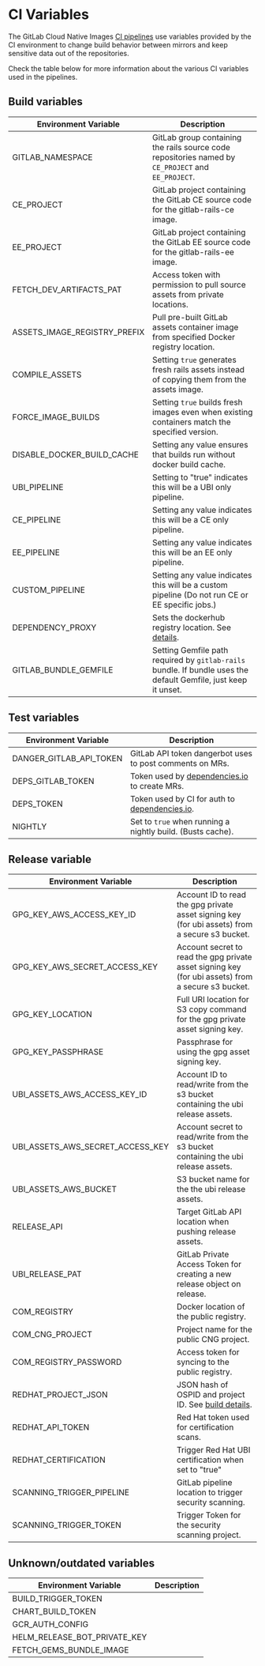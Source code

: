 # CI Variables

The GitLab Cloud Native Images [CI pipelines](pipelines.md) use variables provided by the CI environment to change build behavior between mirrors and
keep sensitive data out of the repositories.

Check the table below for more information about the various CI variables used in the pipelines.

## Build variables

| Environment Variable                          | Description |
| --------------------------------------------- | ----------- |
| GITLAB_NAMESPACE                              | GitLab group containing the rails source code repositories named by `CE_PROJECT` and `EE_PROJECT`. |
| CE_PROJECT                                    | GitLab project containing the GitLab CE source code for the gitlab-rails-ce image. |
| EE_PROJECT                                    | GitLab project containing the GitLab EE source code for the gitlab-rails-ee image. |
| FETCH_DEV_ARTIFACTS_PAT                       | Access token with permission to pull source assets from private locations. |
| ASSETS_IMAGE_REGISTRY_PREFIX                  | Pull pre-built GitLab assets container image from specified Docker registry location. |
| COMPILE_ASSETS                                | Setting `true` generates fresh rails assets instead of copying them from the assets image.
| FORCE_IMAGE_BUILDS                            | Setting `true` builds fresh images even when existing containers match the specified version. |
| DISABLE_DOCKER_BUILD_CACHE                    | Setting any value ensures that builds run without docker build cache. |
| UBI_PIPELINE                                  | Setting to "true" indicates this will be a UBI only pipeline. |
| CE_PIPELINE                                   | Setting any value indicates this will be a CE only pipeline. |
| EE_PIPELINE                                   | Setting any value indicates this will be an EE only pipeline. |
| CUSTOM_PIPELINE                               | Setting any value indicates this will be a custom pipeline (Do not run CE or EE specific jobs.) |
| DEPENDENCY_PROXY                              | Sets the dockerhub registry location. See [details](build.md#dependency-proxy). |
|GITLAB_BUNDLE_GEMFILE                          | Setting Gemfile path required by `gitlab-rails` bundle. If bundle uses the default Gemfile, just keep it unset. |

## Test variables

| Environment Variable                          | Description |
| --------------------------------------------- | ----------- |
| DANGER_GITLAB_API_TOKEN                       | GitLab API token dangerbot uses to post comments on MRs. |
| DEPS_GITLAB_TOKEN                             | Token used by [dependencies.io](https://docs.dependencies.io/gitlab-ci/) to create MRs. |
| DEPS_TOKEN                                    | Token used by CI for auth to [dependencies.io](https://docs.dependencies.io/gitlab-ci/). |
| NIGHTLY                                       | Set to `true` when running a nightly build. (Busts cache). |

## Release variable

| Environment Variable                          | Description |
| --------------------------------------------- | ----------- |
| GPG_KEY_AWS_ACCESS_KEY_ID                     | Account ID to read the gpg private asset signing key (for ubi assets) from a secure s3 bucket. |
| GPG_KEY_AWS_SECRET_ACCESS_KEY                 | Account secret to read the gpg private asset signing key (for ubi assets) from a secure s3 bucket. |
| GPG_KEY_LOCATION                              | Full URI location for S3 copy command for the gpg private asset signing key. |
| GPG_KEY_PASSPHRASE                            | Passphrase for using the gpg asset signing key. |
| UBI_ASSETS_AWS_ACCESS_KEY_ID                  | Account ID to read/write from the s3 bucket containing the ubi release assets. |
| UBI_ASSETS_AWS_SECRET_ACCESS_KEY              | Account secret to read/write from the s3 bucket containing the ubi release assets. |
| UBI_ASSETS_AWS_BUCKET                         | S3 bucket name for the the ubi release assets. |
| RELEASE_API                                   | Target GitLab API location when pushing release assets. |
| UBI_RELEASE_PAT                               | GitLab Private Access Token for creating a new release object on release. |
| COM_REGISTRY                                  | Docker location of the public registry. |
| COM_CNG_PROJECT                               | Project name for the public CNG project. |
| COM_REGISTRY_PASSWORD                         | Access token for syncing to the public registry. |
| REDHAT_PROJECT_JSON                           | JSON hash of OSPID and project ID. See [build details](build.md#context). |
| REDHAT_API_TOKEN                              | Red Hat token used for certification scans. |
| REDHAT_CERTIFICATION                          | Trigger Red Hat UBI certification when set to "true" |
| SCANNING_TRIGGER_PIPELINE                     | GitLab pipeline location to trigger security scanning. |
| SCANNING_TRIGGER_TOKEN                        | Trigger Token for the security scanning project. |

## Unknown/outdated variables

| Environment Variable                          | Description |
| --------------------------------------------- | ----------- |
| BUILD_TRIGGER_TOKEN                           | |
| CHART_BUILD_TOKEN                             | |
| GCR_AUTH_CONFIG                               | |
| HELM_RELEASE_BOT_PRIVATE_KEY                  | |
| FETCH_GEMS_BUNDLE_IMAGE                       | |
